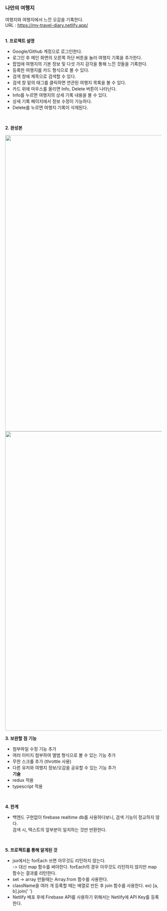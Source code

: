 ### 나만의 여행지  
여행지와 여행지에서 느낀 오감을 기록한다.   
URL : https://my-travel-diary.netlify.app/  
<br/>

**1. 프로젝트 설명**
 - Google/Github 계정으로 로그인한다.
 - 로그인 후 메인 화면의 오른쪽 하단 버튼을 눌러 여행지 기록을 추가한다.
 - 팝업에 여행지의 기본 정보 및 다섯 가지 감각을 통해 느낀 것들을 기록한다.
 - 등록한 여행지를 카드 형식으로 볼 수 있다.
 - 검색 창에 제목으로 검색할 수 있다. 
 - 검색 창 밑의 태그를 클릭하면 연관된 여행지 목록을 볼 수 있다.
 - 카드 위에 마우스를 올리면 Info, Delete 버튼이 나타난다.
 - Info를 누르면 여행지의 상세 기록 내용을 볼 수 있다.
 - 상세 기록 페이지에서 정보 수정이 가능하다.
 - Delete를 누르면 여행지 기록이 삭제된다.
<br/>

**2. 완성본**
  
<img src="https://user-images.githubusercontent.com/17793440/131830778-e342d06f-097c-4772-a999-a2676db5be3d.png" width="950px"/>
<img src="https://user-images.githubusercontent.com/17793440/131830960-fe04ea8d-8c4d-42be-8a8a-f5cba06fd276.png" width="960px"/>
<br/>
  
**3. 보완할 점**
 **기능**  
 - 첨부파일 수정 기능 추가  
 - 여러 이미지 첨부하여 앨범 형식으로 볼 수 있는 기능 추가  
 - 무한 스크롤 추가 (throttle 사용)    
 - 다른 유저와 여행지 정보/오감을 공유할 수 있는 기능 추가   
 **기술**  
 - redux 적용  
 - typescript 적용  
<br/>
  
**4. 한계**  
 - 백엔드 구현없이 firebase realtime db를 사용하다보니, 검색 기능이 정교하지 않다.  
   검색 시, 텍스트의 앞부분이 일치하는 것만 반환한다.  
<br/>
     
**5. 프로젝트를 통해 알게된 것**
  - jsx에서는 forEach 쓰면 아무것도 리턴하지 않는다.   
    -> 대신 map 함수를 써야한다. forEach의 경우 아무것도 리턴하지 않지만 map 함수는 결과를 리턴한다.  
  - set -> array 만들때는 Array.from 함수를 사용한다.  
  - className을 여러 개 등록할 때는 배열로 만든 후 join 함수를 사용한다. ex) [a, b].join(' ')
  - Netlify 배포 후에 Firebase API를 사용하기 위해서는 Netlify에 API Key를 등록한다.




